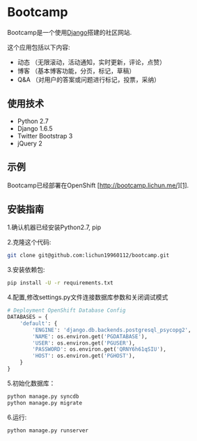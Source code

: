 # Bootcamp

Bootcamp是一个使用[Django][0]搭建的社区网站.

这个应用包括以下内容:

* 动态 （无限滚动，活动通知，实时更新，评论，点赞）
* 博客 （基本博客功能，分页，标记，草稿）
* Q&A （对用户的答案或问题进行标记，投票，采纳）

## 使用技术

- Python 2.7
- Django 1.6.5
- Twitter Bootstrap 3
- jQuery 2

## 示例
Bootcamp已经部署在OpenShift [http://bootcamp.lichun.me/][1].

## 安装指南
1.确认机器已经安装Python2.7, pip

2.克隆这个代码:
```bash
git clone git@github.com:lichun19960112/bootcamp.git 
```
3.安装依赖包:
```bash
pip install -U -r requirements.txt
```

4.配置,修改settings.py文件连接数据库参数和关闭调试模式
```python
# Deployment OpenShift Database Config
DATABASES = {
    'default': {
        'ENGINE': 'django.db.backends.postgresql_psycopg2',
        'NAME': os.environ.get('PGDATABASE'),
        'USER': os.environ.get('PGUSER'),
        'PASSWORD': os.environ.get('QRNY6h61qSIU'),
        'HOST': os.environ.get('PGHOST'),
    }
}
```

5.初始化数据库：
```bash
python manage.py syncdb
python manage.py migrate
```

6.运行:
```bash
python manage.py runserver
```

[0]: https://www.djangoproject.com/
[1]: http://bootcamp.lichun.me/
